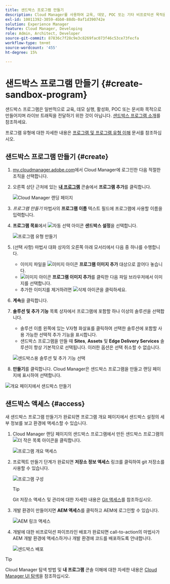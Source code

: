 ```yaml
---
title: 샌드박스 프로그램 만들기
description: Cloud Manager를 사용하여 교육, 데모, POC 또는 기타 비프로덕션 목적을 위한 자체 샌드박스 프로그램을 만드는 방법을 알아봅니다.
exl-id: 10011392-3059-4bb0-88db-0af1d390742e
solution: Experience Manager
feature: Cloud Manager, Developing
role: Admin, Architect, Developer
source-git-commit: 87836c7f28c9e3c8269fac073f46c53ce73fecfa
workflow-type: tm+mt
source-wordcount: '455'
ht-degree: 15%

---
```


# 샌드박스 프로그램 만들기 {#create-sandbox-program}

샌드박스 프로그램은 일반적으로 교육, 데모 실행, 활성화, POC 또는 문서화 목적으로 만들어지며 라이브 트래픽을 전달하기 위한 것이 아닙니다. [샌드박스 프로그램 소개](/help/implementing/cloud-manager/getting-access-to-aem-in-cloud/introduction-sandbox-programs.md)를 참조하세요.

프로그램 유형에 대한 자세한 내용은 [프로그램 및 프로그램 유형 이해](program-types.md) 문서를 참조하십시오.

## 샌드박스 프로그램 만들기 {#create}

1. [my.cloudmanager.adobe.com](https://my.cloudmanager.adobe.com/)에서 Cloud Manager에 로그인한 다음 적절한 조직을 선택합니다.

1. 오른쪽 상단 근처에 있는 **[내 프로그램](/help/implementing/cloud-manager/navigation.md#my-programs)** 콘솔에서 **프로그램 추가**&#x200B;를 클릭합니다.

   ![Cloud Manager 랜딩 페이지](assets/log-in.png)

1. *프로그램 만들기* 마법사의 **프로그램 이름** 텍스트 필드에 프로그램에 사용할 이름을 입력합니다.

1. **프로그램 목표**&#x200B;에서 ![자동 선택 아이콘](https://spectrum.adobe.com/static/icons/workflow_18/Smock_MagicWand_18_N.svg) **샌드박스 설정**&#x200B;을 선택합니다.

   ![프로그램 유형 만들기](assets/create-sandbox.png)

1. (선택 사항) 마법사 대화 상자의 오른쪽 아래 모서리에서 다음 중 하나를 수행합니다.

   * 이미지 파일을 ![이미지 아이콘](https://spectrum.adobe.com/static/icons/workflow_18/Smock_Image_18_N.svg) **프로그램 이미지 추가** 대상으로 끌어다 놓습니다.
   * ![이미지 아이콘](https://spectrum.adobe.com/static/icons/workflow_18/Smock_Image_18_N.svg) **프로그램 이미지 추가**&#x200B;를 클릭한 다음 파일 브라우저에서 이미지를 선택합니다.
   * 추가한 이미지를 제거하려면 ![삭제 아이콘](https://spectrum.adobe.com/static/icons/workflow_18/Smock_DeleteOutline_18_N.svg)을 클릭하세요.

1. **계속**&#x200B;을 클릭합니다.

1. **솔루션 및 추가 기능** 목록 상자에서 프로그램에 포함할 하나 이상의 솔루션을 선택합니다.

   * 솔루션 이름 왼쪽에 있는 V자형 화살표를 클릭하여 선택한 솔루션에 포함할 사용 가능한 선택적 추가 기능을 표시합니다.
   * 샌드박스 프로그램을 만들 때 **Sites**, **Assets** 및 **Edge Delivery Services** 솔루션이 항상 기본적으로 선택됩니다. 이러한 옵션은 선택 취소할 수 없습니다.

   ![샌드박스용 솔루션 및 추가 기능 선택](assets/sandbox-solutions-add-ons.png)

1. **만들기**&#x200B;를 클릭합니다. Cloud Manager은 샌드박스 프로그램을 만들고 랜딩 페이지에 표시하여 선택합니다.

![개요 페이지에서 샌드박스 만들기](assets/sandbox-setup.png)

## 샌드박스 액세스 {#access}

새 샌드박스 프로그램 만들기가 완료되면 프로그램 개요 페이지에서 샌드박스 설정의 세부 정보를 보고 환경에 액세스할 수 있습니다.

1. Cloud Manager 랜딩 페이지의 샌드박스 프로그램에서 만든 샌드박스 프로그램의 ![더 작은 목록 아이콘](https://spectrum.adobe.com/static/icons/workflow_18/Smock_More_18_N.svg)을 클릭합니다.

   ![프로그램 개요 액세스](assets/program-overview-sandbox.png)

1. 프로젝트 만들기 단계가 완료되면 **저장소 정보 액세스** 링크를 클릭하여 git 저장소를 사용할 수 있습니다.

   ![프로그램 구성](assets/create-program4.png)

   >[!TIP]
   >
   >Git 저장소 액세스 및 관리에 대한 자세한 내용은 [Git 액세스](/help/implementing/cloud-manager/managing-code/accessing-repos.md)를 참조하십시오.

1. 개발 환경이 만들어지면 **AEM 액세스**&#x200B;를 클릭하고 AEM에 로그인할 수 있습니다.

   ![AEM 링크 액세스](assets/create-program5.png)

1. 개발에 대한 비프로덕션 파이프라인 배포가 완료되면 call-to-action의 마법사가 AEM 개발 환경에 액세스하거나 개발 환경에 코드를 배포하도록 안내합니다.

   ![샌드박스 배포](assets/create-program-setup-deploy.png)

>[!TIP]
>
>Cloud Manager 탐색 방법 및 **내 프로그램** 콘솔 이해에 대한 자세한 내용은 [Cloud Manager UI 탐색](/help/implementing/cloud-manager/navigation.md)을 참조하십시오.
